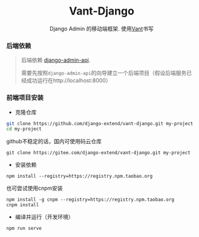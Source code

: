 
<h1 align="center">Vant-Django</h1>
<div align="center">
Django Admin 的移动端框架. 使用<a href="https://vant-contrib.gitee.io/vant/#/zh-CN/" target="_blank">Vant</a>书写
</div>

### 后端依赖

> 后端依赖 <a href="https://github.com/django-extend/django-admin-api.git">django-admin-api</a>.
> 
> 需要先按照`django-admin-api`的向导建立一个后端项目（假设后端服务已经成功运行在http://localhost:8000）

### 前端项目安装

- 克隆仓库
```bash
git clone https://github.com/django-extend/vant-django.git my-project
cd my-project
```

github不稳定的话，国内可使用码云仓库
```
git clone https://gitee.com/django-extend/vant-django.git my-project
```

- 安装依赖

```
npm install --registry=https://registry.npm.taobao.org
```

也可尝试使用cnpm安装
```
npm install -g cnpm --registry=https://registry.npm.taobao.org
cnpm install
```

- 编译并运行（开发环境）
```
npm run serve
```
